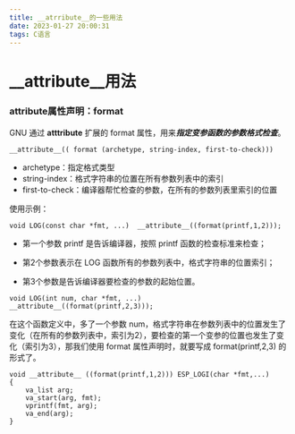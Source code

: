 ```yaml
---
title: __atrribute__的一些用法
date: 2023-01-27 20:00:31
tags: C语言
---
```


# __attribute__用法

### attribute属性声明：format

GNU 通过 __atttribute__ 扩展的 format 属性，用来***指定变参函数的参数格式检查***。

```
__attribute__(( format (archetype, string-index, first-to-check)))
```

- archetype：指定格式类型
- string-index：格式字符串的位置在所有参数列表中的索引
- first-to-check：编译器帮忙检查的参数，在所有的参数列表里索引的位置

使用示例：

```
void LOG(const char *fmt, ...)  __attribute__((format(printf,1,2)));
```

- 第一个参数 printf 是告诉编译器，按照 printf 函数的检查标准来检查；

- 第2个参数表示在 LOG 函数所有的参数列表中，格式字符串的位置索引；
- 第3个参数是告诉编译器要检查的参数的起始位置。

```
void LOG(int num, char *fmt, ...)  __attribute__((format(printf,2,3)));
```

在这个函数定义中，多了一个参数 num，格式字符串在参数列表中的位置发生了变化（在所有的参数列表中，索引为2），要检查的第一个变参的位置也发生了变化（索引为3），那我们使用 format 属性声明时，就要写成 format(printf,2,3) 的形式了。

```
void __attribute__ ((format(printf,1,2))) ESP_LOGI(char *fmt,...) 
{
	va_list arg;
    va_start(arg, fmt);
    vprintf(fmt, arg);
    va_end(arg);
}
```

